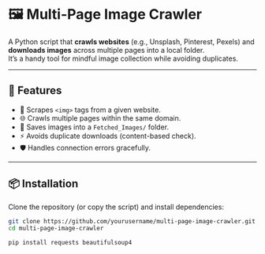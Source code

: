 # 🖼️ Multi-Page Image Crawler

A Python script that **crawls websites** (e.g., Unsplash, Pinterest, Pexels) and **downloads images** across multiple pages into a local folder.  
It’s a handy tool for mindful image collection while avoiding duplicates.

---

## 🚀 Features
- 🔎 Scrapes `<img>` tags from a given website.
- 🌐 Crawls multiple pages within the same domain.
- 💾 Saves images into a `Fetched_Images/` folder.
- ⚡ Avoids duplicate downloads (content-based check).
- 🛡️ Handles connection errors gracefully.

---

## 📦 Installation

Clone the repository (or copy the script) and install dependencies:

```bash
git clone https://github.com/yourusername/multi-page-image-crawler.git
cd multi-page-image-crawler

pip install requests beautifulsoup4
